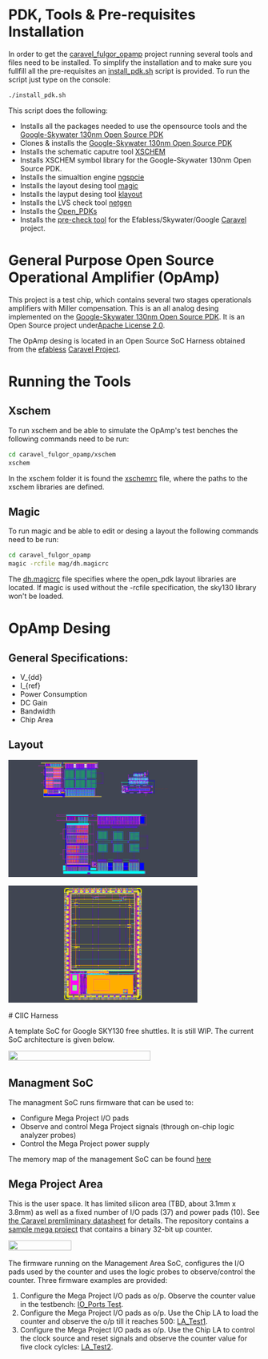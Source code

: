 # PDK, Tools & Pre-requisites Installation
In order to get the [caravel_fulgor_opamp](https://github.com/diegohernando/caravel_fulgor_opamp) project running several tools and files need to be installed. To simplify the installation and to make sure you fullfill all the pre-requisites an [install_pdk.sh](install_pdk.sh) script is provided. To run the script just type on the console:

```bash
./install_pdk.sh
```

This script does the following:
 - Installs all the packages needed to use the opensource tools and the [Google-Skywater 130nm Open Source PDK](https://github.com/google/skywater-pdk)
 - Clones & installs the [Google-Skywater 130nm Open Source PDK](https://github.com/google/skywater-pdk)
 - Installs the schematic caputre tool [XSCHEM](https://xschem.sourceforge.io/stefan/index.html)
 - Installs XSCHEM symbol library for the Google-Skywater 130nm Open Source PDK.
 - Installs the simualtion engine [ngspcie](http://ngspice.sourceforge.net/)
 - Installs the layout desing tool [magic](http://opencircuitdesign.com/magic/index.html)
 - Installs the layput desing tool [klayout](https://www.klayout.de/)
 - Installs the LVS check tool [netgen](http://opencircuitdesign.com/netgen/index.html)
 - Installs the [Open_PDKs](http://opencircuitdesign.com/open_pdks/index.html)
 - Installs the [pre-check tool](https://github.com/efabless/open_mpw_precheck) for the Efabless/Skywater/Google [Caravel](https://github.com/efabless/caravel) project.
 
# General Purpose Open Source Operational Amplifier (OpAmp)
This project is a test chip, which contains several two stages operationals amplifiers with Miller compensation. This is an all analog desing implemented on the [Google-Skywater 130nm Open Source PDK](https://skywater-pdk.readthedocs.io/en/latest/). It is an Open Source project under[Apache License 2.0](LICENSE).

The OpAmp desing is located in an Open Source SoC Harness obtained from the [efabless](https://efabless.com/) [Caravel Project](https://github.com/efabless/caravel). 

# Running the Tools
## Xschem
To run xschem and be able to simulate the OpAmp's test benches the following commands need to be run:

```bash
cd caravel_fulgor_opamp/xschem
xschem
```
In the xschem folder it is found the [xschemrc](xschem/xschemrc) file, where the paths to the xschem libraries are defined.

## Magic
To run magic and be able to edit or desing a layout the following commands need to be run:

```bash
cd caravel_fulgor_opamp
magic -rcfile mag/dh.magicrc
```
The [dh.magicrc](mag/dh.magicrc) file specifies where the open_pdk layout libraries are located. If magic is used without the -rcfile specification, the sky130 library won't be loaded.


# OpAmp Desing
## General Specifications:
 - V_{dd}
 - I_{ref}
 - Power Consumption
 - DC Gain 
 - Bandwidth
 - Chip Area

## Layout 
<p align=”center”>
<img src="/doc/images/layouts.png" width="75%" height="75%"> 
</p>

<p align=”center”>
<img src="/doc/images/caravel_layout.png" width="75%" height="75%"> 
</p>
# CIIC Harness  

A template SoC for Google SKY130 free shuttles. It is still WIP. The current SoC architecture is given below.

<p align=”center”>
<img src="/doc/ciic_harness.png" width="75%" height="75%"> 
</p>

## Managment SoC
The managment SoC runs firmware that can be used to:
- Configure Mega Project I/O pads
- Observe and control Mega Project signals (through on-chip logic analyzer probes)
- Control the Mega Project power supply

The memory map of the management SoC can be found [here](verilog/rtl/README)

## Mega Project Area
This is the user space. It has limited silicon area (TBD, about 3.1mm x 3.8mm) as well as a fixed number of I/O pads (37) and power pads (10).  See [the Caravel  premliminary datasheet](doc/caravel_datasheet.pdf) for details.
The repository contains a [sample mega project](/verilog/rtl/user_proj_example.v) that contains a binary 32-bit up counter.  </br>

<p align=”center”>
<img src="/doc/counter_32.png" width="50%" height="50%">
</p>

The firmware running on the Management Area SoC, configures the I/O pads used by the counter and uses the logic probes to observe/control the counter. Three firmware examples are provided:
1. Configure the Mega Project I/O pads as o/p. Observe the counter value in the testbench: [IO_Ports Test](verilog/dv/caravel/user_proj_example/io_ports).
2. Configure the Mega Project I/O pads as o/p. Use the Chip LA to load the counter and observe the o/p till it reaches 500: [LA_Test1](verilog/dv/caravel/user_proj_example/la_test1).
3. Configure the Mega Project I/O pads as o/p. Use the Chip LA to control the clock source and reset signals and observe the counter value for five clock cylcles:  [LA_Test2](verilog/dv/caravel/user_proj_example/la_test2).
